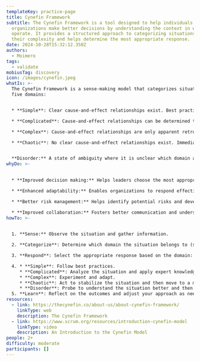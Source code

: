 ```yaml
---
templateKey: practice-page
title: Cynefin Framework
subtitle: The Cynefin Framework is a tool designed to help individuals and
  organizations make better decisions by understanding the context in which they
  operate. It provides a structured approach to categorizing situations based on
  their complexity and helps determine the most appropriate response.
date: 2024-10-28T15:32:12.350Z
authors:
  - Moimero
tags:
  - validate
mobiusTag: discovery
icon: /images/cynefin.jpeg
whatIs: >-
  The Cynefin Framework is a sense-making model that categorizes situations into
  five domains:


  * **Simple**: Clear cause-and-effect relationships exist. Best practices and standard operating procedures are effective.

  * **Complicated**: Cause-and-effect relationships can be determined through analysis. Experts can provide the best solutions.

  * **Complex**: Cause-and-effect relationships are only apparent retrospectively. Experimentation and adaptation are necessary.

  * **Chaotic**: No clear cause-and-effect relationships exist. Immediate action is required to stabilize the situation.


  **Disorder:** A state of ambiguity where it is unclear which domain a situation belongs to.
whyDo: >-
  

  * **Improved decision making:** Helps leaders choose the most appropriate response to a situation based on its complexity.

  * **Enhanced adaptability:** Enables organizations to respond effectively to changing circumstances.

  * **Better risk management:** Helps identify potential risks and develop mitigation strategies.

  * **Improved collaboration:** Fosters better communication and understanding among team members.
howTo: >-
  

  1. **Sense:** Observe the situation and gather information.

  2. **Categorize**: Determine which domain the situation belongs to (simple, complicated, complex, chaotic, or disorder).

  3. **Respond**: Select the appropriate response based on the domain:

  4. * **Simple**: Follow best practices.
     * **Complicated**: Analyze the situation and apply expert knowledge.
     * **Complex**: Experiment and adapt.
     * **Chaotic**: Act to stabilize the situation and then move to a more complex or complicated domain.
     * **Disorder**: Probe to understand the situation better and then categorize it.
  5. **Learn**: Reflect on the outcomes and adjust your approach as needed.
resources:
  - link: https://thecynefin.co/about-us/about-cynefin-framework/
    linkType: web
    description: The Cynefin Framework
  - link: https://www.scrum.org/resources/introduction-cynefin-model
    linkType: video
    description: An Introduction to the Cynefin Model
people: 2+
difficulty: moderate
participants: []
---
```

